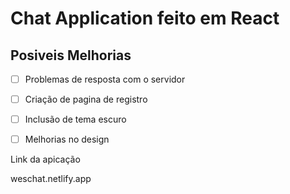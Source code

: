 # Chat Application feito em React

## Posiveis Melhorias
- [ ] Problemas de resposta com o servidor
- [ ] Criação de pagina de registro
- [ ] Inclusão de tema escuro
- [ ] Melhorias no design


Link da apicação 

weschat.netlify.app

